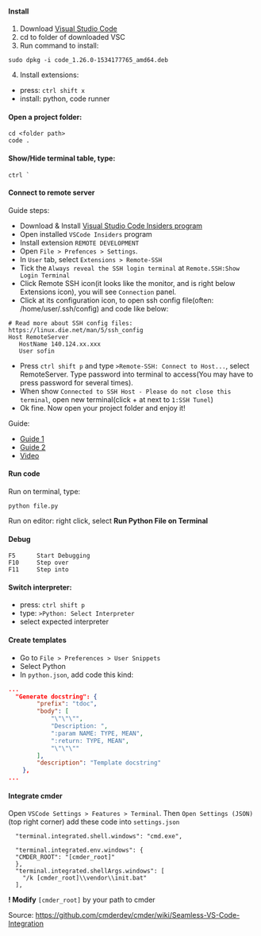 
#### Install
1. Download [Visual Studio Code](https://code.visualstudio.com/)
2. cd to folder of downloaded VSC
3. Run command to install: 
```commandline
sudo dpkg -i code_1.26.0-1534177765_amd64.deb
```
4. Install extensions:
- press: `ctrl shift x`
- install: python, code runner

#### Open a project folder:
```commandline
cd <folder path>
code .
```

#### Show/Hide terminal table, type:
```
ctrl `
```

#### Connect to remote server
Guide steps:
 - Download & Install [Visual Studio Code Insiders program](https://code.visualstudio.com/insiders/)
 - Open installed `VSCode Insiders` program
 - Install extension `REMOTE DEVELOPMENT`
 - Open `File > Prefences > Settings`. 
 - In `User` tab, select `Extensions > Remote-SSH`
 - Tick the `Always reveal the SSH login terminal` at `Remote.SSH:Show Login Terminal`
 - Click Remote SSH icon(it looks like the monitor, and is right below Extensions icon), you will see `Connection` panel.
 - Click at its configuration icon, to open ssh config file(often: /home/user/.ssh/config) and code like below:
 ```
 # Read more about SSH config files: https://linux.die.net/man/5/ssh_config
Host RemoteServer
    HostName 140.124.xx.xxx
    User sofin
 ```
 - Press `ctrl shift p` and type `>Remote-SSH: Connect to Host...`, select RemoteServer. Type password into terminal to access(You may have to press password for several times).
 - When show `Connected to SSH Host - Please do not close this terminal`, open new terminal(click + at next to `1:SSH Tunel`)
 - Ok fine. Now open your project folder and enjoy it!

Guide:
 - [Guide 1](https://code.visualstudio.com/blogs/2019/05/02/remote-development#_get-started)
 - [Guide 2](https://code.visualstudio.com/docs/remote/ssh)
 - [Video](https://www.youtube.com/watch?v=rh1Ag41J6IA)


#### Run code
Run on terminal, type:
```commandline
python file.py
```

Run on editor: right click, select **Run Python File on Terminal**

#### Debug
```
F5      Start Debugging
F10     Step over
F11     Step into
```

#### Switch interpreter:
- press: `ctrl shift p`
- type: `>Python: Select Interpreter`
- select expected interpreter

#### Create templates
- Go to `File > Preferences > User Snippets`
- Select Python
- In `python.json`, add code this kind:
```json
...
  "Generate docstring": {
		"prefix": "tdoc",
		"body": [
			"\"\"\"",
			"Description: ",
			":param NAME: TYPE, MEAN",
			":return: TYPE, MEAN",
			"\"\"\""
		],
		"description": "Template docstring"
	},
...
```

#### Integrate cmder
Open `VSCode Settings > Features > Terminal`. Then `Open Settings (JSON)`(top right corner)
add these code into `settings.json`
```
  "terminal.integrated.shell.windows": "cmd.exe",

  "terminal.integrated.env.windows": {
  "CMDER_ROOT": "[cmder_root]"
  },
  "terminal.integrated.shellArgs.windows": [
    "/k [cmder_root]\\vendor\\init.bat"
  ],
```
**! Modify** `[cmder_root]` by your path to cmder

Source: https://github.com/cmderdev/cmder/wiki/Seamless-VS-Code-Integration